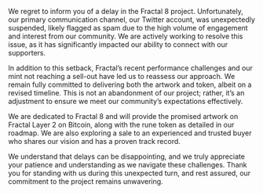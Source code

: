 We regret to inform you of a delay in the Fractal 8 project. Unfortunately, our primary communication channel, our Twitter account, was unexpectedly suspended, likely flagged as spam due to the high volume of engagement and interest from our community. We are actively working to resolve this issue, as it has significantly impacted our ability to connect with our supporters.

In addition to this setback, Fractal’s recent performance challenges and our mint not reaching a sell-out have led us to reassess our approach. We remain fully committed to delivering both the artwork and token, albeit on a revised timeline. This is not an abandonment of our project; rather, it’s an adjustment to ensure we meet our community’s expectations effectively.

We are dedicated to Fractal 8 and will provide the promised artwork on Fractal Layer 2 on Bitcoin, along with the rune token as detailed in our roadmap. We are also exploring a sale to an experienced and trusted buyer who shares our vision and has a proven track record.

We understand that delays can be disappointing, and we truly appreciate your patience and understanding as we navigate these challenges. Thank you for standing with us during this unexpected turn, and rest assured, our commitment to the project remains unwavering.
